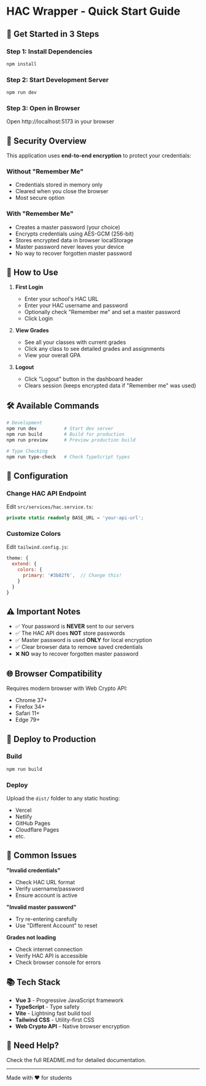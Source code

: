 # HAC Wrapper - Quick Start Guide

## 🚀 Get Started in 3 Steps

### Step 1: Install Dependencies
```bash
npm install
```

### Step 2: Start Development Server
```bash
npm run dev
```

### Step 3: Open in Browser
Open http://localhost:5173 in your browser

## 🔐 Security Overview

This application uses **end-to-end encryption** to protect your credentials:

### Without "Remember Me"
- Credentials stored in memory only
- Cleared when you close the browser
- Most secure option

### With "Remember Me"
- Creates a master password (your choice)
- Encrypts credentials using AES-GCM (256-bit)
- Stores encrypted data in browser localStorage
- Master password never leaves your device
- No way to recover forgotten master password

## 📖 How to Use

1. **First Login**
   - Enter your school's HAC URL
   - Enter your HAC username and password
   - Optionally check "Remember me" and set a master password
   - Click Login

2. **View Grades**
   - See all your classes with current grades
   - Click any class to see detailed grades and assignments
   - View your overall GPA

3. **Logout**
   - Click "Logout" button in the dashboard header
   - Clears session (keeps encrypted data if "Remember me" was used)

## 🛠️ Available Commands

```bash
# Development
npm run dev          # Start dev server
npm run build        # Build for production
npm run preview      # Preview production build

# Type Checking
npm run type-check   # Check TypeScript types
```

## 🔧 Configuration

### Change HAC API Endpoint
Edit `src/services/hac.service.ts`:
```typescript
private static readonly BASE_URL = 'your-api-url';
```

### Customize Colors
Edit `tailwind.config.js`:
```javascript
theme: {
  extend: {
    colors: {
      primary: '#3b82f6',  // Change this!
    }
  }
}
```

## ⚠️ Important Notes

- ✅ Your password is **NEVER** sent to our servers
- ✅ The HAC API does **NOT** store passwords
- ✅ Master password is used **ONLY** for local encryption
- ✅ Clear browser data to remove saved credentials
- ❌ **NO** way to recover forgotten master password

## 🌐 Browser Compatibility

Requires modern browser with Web Crypto API:
- Chrome 37+
- Firefox 34+
- Safari 11+
- Edge 79+

## 📱 Deploy to Production

### Build
```bash
npm run build
```

### Deploy
Upload the `dist/` folder to any static hosting:
- Vercel
- Netlify
- GitHub Pages
- Cloudflare Pages
- etc.

## 🐛 Common Issues

**"Invalid credentials"**
- Check HAC URL format
- Verify username/password
- Ensure account is active

**"Invalid master password"**
- Try re-entering carefully
- Use "Different Account" to reset

**Grades not loading**
- Check internet connection
- Verify HAC API is accessible
- Check browser console for errors

## 📚 Tech Stack

- **Vue 3** - Progressive JavaScript framework
- **TypeScript** - Type safety
- **Vite** - Lightning fast build tool
- **Tailwind CSS** - Utility-first CSS
- **Web Crypto API** - Native browser encryption

## 🤝 Need Help?

Check the full README.md for detailed documentation.

---

Made with ❤️ for students
